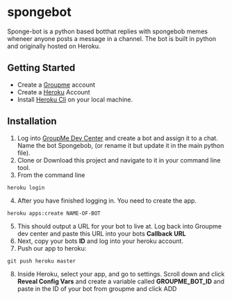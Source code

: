 # spongebot
Sponge-bot is a python based botthat replies with spongebob memes wheneer anyone posts a message in a channel. The bot is built in python and originally hosted on Heroku.

## Getting Started
* Create a [Groupme](https://dev.groupme.com/) account
* Create a [Heroku](https://heroku.com) Account
* Install [Heroku Cli](https://devcenter.heroku.com/articles/heroku-cli) on your local machine.

## Installation
1. Log into [GroupMe Dev Center](https://dev.groupme.com/bots) and create a bot and assign it to a chat. Name the bot Spongebob, (or rename it but update it in the main python file).
2. Clone or Download this project and navigate to it in your command line tool. 
3. From the command line 
```
heroku login
```
4. After you have finished logging in. You need to create the app.
```
heroku apps:create NAME-OF-BOT
```
5. This should output a URL for your bot to live at. Log back into Groupme dev center and paste this URL into your bots **Callback URL**
6. Next, copy your bots **ID** and log into your heroku account.
7. Push our app to heroku:
```
git push heroku master
```
8. Inside Heroku, select your app, and go to settings. Scroll down and click **Reveal Config Vars** and create a variable called **GROUPME_BOT_ID** and paste in the ID of your bot from groupme and click ADD
